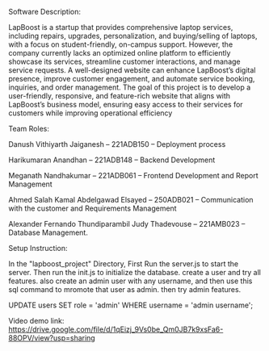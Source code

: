 Software Description:

LapBoost is a startup that provides comprehensive laptop services, including repairs, upgrades, personalization, and buying/selling of laptops, with a focus on student-friendly, 
on-campus support. 
However, the company currently lacks an optimized online platform to efficiently showcase its services, streamline customer interactions, and manage service requests.
A well-designed website can enhance LapBoost’s digital presence, improve customer engagement, and automate service booking, inquiries, and order management. 
The goal of this project is to develop a user-friendly, responsive, and feature-rich website that aligns with LapBoost’s business model, ensuring easy access to their services for customers 
while improving operational efficiency

Team Roles:

Danush Vithiyarth Jaiganesh – 221ADB150 – Deployment process

Harikumaran Anandhan – 221ADB148 – Backend Development

Meganath Nandhakumar – 221ADB061 – Frontend Development and Report Management

Ahmed Salah Kamal Abdelgawad Elsayed – 250ADB021 – Communication with the customer and Requirements Management

Alexander Fernando Thundiparambil Judy Thadevouse – 221AMB023 – Database Management.

Setup Instruction:

In the "lapboost_project" Directory, First Run the server.js to start the server. 
Then run the init.js to initialize the database.
create a user and try all features. also create an admin user with any username, and then use this sql command to mromote that user as admin. then try admin features.

UPDATE users SET role = 'admin' WHERE username = 'admin username';

Video demo link:
https://drive.google.com/file/d/1qEizj_9Vs0be_Qm0JB7k9xsFa6-88OPV/view?usp=sharing

